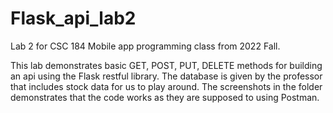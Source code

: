 # Flask_api_lab2

Lab 2 for CSC 184 Mobile app programming class from 2022 Fall. 

This lab demonstrates basic GET, POST, PUT, DELETE methods for building an api using the Flask restful library. The database is given by the professor that includes stock data for us to play around. The screenshots in the folder demonstrates that the code works as they are supposed to using Postman. 
